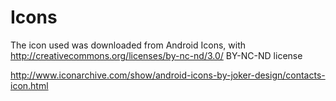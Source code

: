 Icons
=====

The icon used was downloaded from Android Icons, with http://creativecommons.org/licenses/by-nc-nd/3.0/ BY-NC-ND license

http://www.iconarchive.com/show/android-icons-by-joker-design/contacts-icon.html
